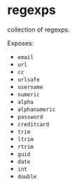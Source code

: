 # regexps

collection of regexps.

Exposes:

- `email`
- `url`
- `cc`
- `urlsafe`
- `username`
- `numeric`
- `alpha`
- `alphanumeric`
- `password`
- `creditcard`
- `trim`
- `ltrim`
- `rtrim`
- `guid`
- `date`
- `int`
- `double`